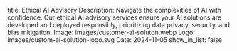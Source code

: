title: Ethical AI Advisory
Description: Navigate the complexities of AI with confidence. Our ethical AI advisory services ensure your AI solutions are developed and deployed responsibly, prioritizing data privacy, security, and bias mitigation.
Image: images/customer-ai-soluton.webp
Logo: images/custom-ai-solution-logo.svg
Date: 2024-11-05
show_in_list: false